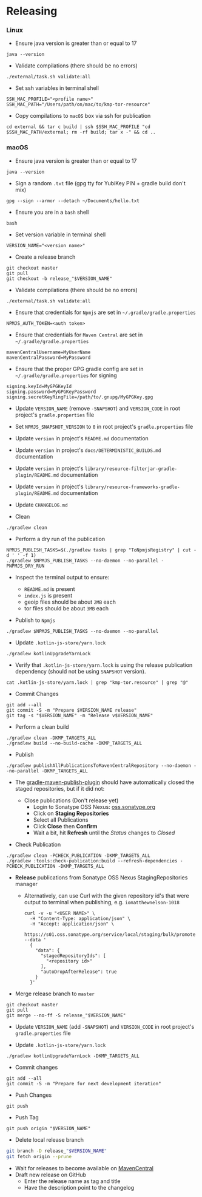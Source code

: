 # Releasing

### Linux

- Ensure java version is greater than or equal to 17
```
java --version
```

- Validate compilations (there should be no errors)
```
./external/task.sh validate:all
```

- Set ssh variables in terminal shell
```
SSH_MAC_PROFILE="<profile name>"
SSH_MAC_PATH="/Users/path/on/mac/to/kmp-tor-resource"
```

- Copy compilations to `macOS` box via ssh for publication
```
cd external && tar c build | ssh $SSH_MAC_PROFILE "cd $SSH_MAC_PATH/external; rm -rf build; tar x -" && cd ..
```

### macOS

- Ensure java version is greater than or equal to 17
```
java --version
```

- Sign a random `.txt` file (gpg tty for YubiKey PIN + gradle build don't mix)
```
gpg --sign --armor --detach ~/Documents/hello.txt
```

- Ensure you are in a `bash` shell
```
bash
```

- Set version variable in terminal shell
```
VERSION_NAME="<version name>"
```

- Create a release branch
```
git checkout master
git pull
git checkout -b release_"$VERSION_NAME"
```

- Validate compilations (there should be no errors)
```
./external/task.sh validate:all
```

- Ensure that credentials for `Npmjs` are set in `~/.gradle/gradle.properties`
```
NPMJS_AUTH_TOKEN=<auth token>
```

- Ensure that credentials for `Maven Central` are set in `~/.gradle/gradle.properties`
```
mavenCentralUsername=MyUserName
mavenCentralPassword=MyPassword
```

- Ensure that the proper GPG gradle config are set in `~/.gradle/gradle.properties` for signing
```
signing.keyId=MyGPGKeyId
signing.password=MyGPGKeyPassword
signing.secretKeyRingFile=/path/to/.gnupg/MyGPGKey.gpg
```

- Update `VERSION_NAME` (remove `-SNAPSHOT`) and `VERSION_CODE` in root project's `gradle.properties` file

- Set `NPMJS_SNAPSHOT_VERSION` to `0` in root project's `gradle.properties` file

- Update `version` in project's `README.md` documentation

- Update `version` in project's `docs/DETERMINISTIC_BUILDS.md` documentation

- Update `version` in project's `library/resource-filterjar-gradle-plugin/README.md` documentation

- Update `version` in project's `library/resource-frameworks-gradle-plugin/README.md` documentation

- Update `CHANGELOG.md`

- Clean
```
./gradlew clean
```

- Perform a dry run of the publication
```
NPMJS_PUBLISH_TASKS=$(./gradlew tasks | grep "ToNpmjsRegistry" | cut -d ' ' -f 1)
./gradlew $NPMJS_PUBLISH_TASKS --no-daemon --no-parallel -PNPMJS_DRY_RUN
```

- Inspect the terminal output to ensure:
    - `README.md` is present
    - `index.js` is present
    - geoip files should be about `2MB` each
    - tor files should be about `3MB` each

- Publish to `Npmjs`
```
./gradlew $NPMJS_PUBLISH_TASKS --no-daemon --no-parallel
```

- Update `.kotlin-js-store/yarn.lock`
```
./gradlew kotlinUpgradeYarnLock
```

- Verify that `.kotlin-js-store/yarn.lock` is using the release 
  publication dependency (should not be using `SNAPSHOT` version).
```
cat .kotlin-js-store/yarn.lock | grep "kmp-tor.resource" | grep "@"
```

- Commit Changes
```
git add --all
git commit -S -m "Prepare $VERSION_NAME release"
git tag -s "$VERSION_NAME" -m "Release v$VERSION_NAME"
```

- Perform a clean build
```
./gradlew clean -DKMP_TARGETS_ALL
./gradlew build --no-build-cache -DKMP_TARGETS_ALL
```

- Publish
```
./gradlew publishAllPublicationsToMavenCentralRepository --no-daemon --no-parallel -DKMP_TARGETS_ALL
```

- The [gradle-maven-publish-plugin](https://github.com/vanniktech/gradle-maven-publish-plugin) should have automatically
  closed the staged repositories, but if it did not:
    - Close publications (Don't release yet)
        - Login to Sonatype OSS Nexus: [oss.sonatype.org](https://s01.oss.sonatype.org/#stagingRepositories)
        - Click on **Staging Repositories**
        - Select all Publications
        - Click **Close** then **Confirm**
        - Wait a bit, hit **Refresh** until the *Status* changes to *Closed*

- Check Publication
```
./gradlew clean -PCHECK_PUBLICATION -DKMP_TARGETS_ALL
./gradlew :tools:check-publication:build --refresh-dependencies -PCHECK_PUBLICATION -DKMP_TARGETS_ALL
```

- **Release** publications from Sonatype OSS Nexus StagingRepositories manager
    - Alternatively, can use Curl with the given repository id's that were output
      to terminal when publishing, e.g. `iomatthewnelson-1018`
      ```
      curl -v -u "<USER NAME>" \
        -H "Content-Type: application/json" \
        -H "Accept: application/json" \
        https://s01.oss.sonatype.org/service/local/staging/bulk/promote --data '
        {
          "data": {
            "stagedRepositoryIds": [
              "<repository id>"
            ],
            "autoDropAfterRelease": true
          }
        }'
      ```

- Merge release branch to `master`
```
git checkout master
git pull
git merge --no-ff -S release_"$VERSION_NAME"
```

- Update `VERSION_NAME` (add `-SNAPSHOT`) and `VERSION_CODE` in root project's `gradle.properties` file

- Update `.kotlin-js-store/yarn.lock`
```
./gradlew kotlinUpgradeYarnLock -DKMP_TARGETS_ALL
```

- Commit changes
```
git add --all
git commit -S -m "Prepare for next development iteration"
```

- Push Changes
```
git push
```

- Push Tag
```
git push origin "$VERSION_NAME"
```

- Delete local release branch
```bash
git branch -D release_"$VERSION_NAME"
git fetch origin --prune
```

- Wait for releases to become available on [MavenCentral](https://repo1.maven.org/maven2/io/matthewnelson/kotlin-components/)
- Draft new release on GitHub
    - Enter the release name <VersionName> as tag and title
    - Have the description point to the changelog
